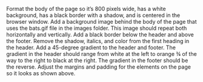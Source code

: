 Format the body of the page so it’s 800 pixels wide, has a white background, has a black
border with a shadow, and is centered in the browser window. Add a background image behind the body of the page that uses the bats.gif file in the
images folder. This image should repeat both horizontally and vertically. Add a black border below the header and above the footer.
Remove the shadow, italics, and color from the first heading in the header. Add a 45-degree gradient to the header and footer. The gradient in the header should
range from white at the left to orange ¾ of the way to the right to black at the right. The
gradient in the footer should be the reverse. Adjust the margins and padding for the elements on the page so it looks as shown above.
